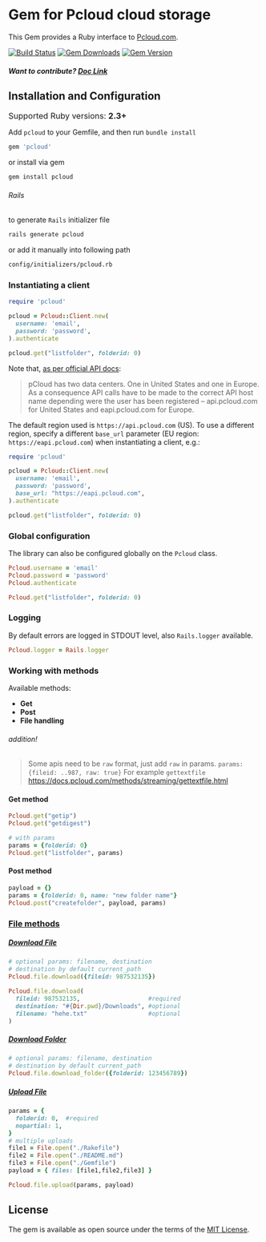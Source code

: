# Gem for Pcloud cloud storage

This Gem provides a Ruby interface to [Pcloud.com](https://docs.pcloud.com).

[![Build Status](https://github.com/7urkm3n/pcloud/workflows/release/badge.svg?branch=main)](https://github.com/7urkm3n/pcloud/actions?query=workflow%3Arelease) [![Gem Downloads](https://badgen.net/rubygems/dt/pcloud)](https://rubygems.org/gems/pcloud) [![Gem Version](https://badge.fury.io/rb/pcloud.svg)](https://badge.fury.io/rb/pcloud)

<!-- [![Gem Version](https://badgen.net/rubygems/v/pcloud)](https://rubygems.org/gems/pcloud) -->

##### Want to contribute? [Doc Link](CONTRIBUTE.md)

## Installation and Configuration
<font size=3>Supported Ruby versions: <b>2.3+</b> </font>

Add `pcloud` to your Gemfile, and then run `bundle install`

```ruby
gem 'pcloud'
```

or install via gem

```bash
gem install pcloud
```

###### Rails

to generate `Rails` initializer file

```bash
rails generate pcloud
```

or add it manually into following path

```bash
config/initializers/pcloud.rb
```

### Instantiating a client

```ruby
require 'pcloud'

pcloud = Pcloud::Client.new(
  username: 'email',
  password: 'password',
).authenticate

pcloud.get("listfolder", folderid: 0)
```

Note that, [as per official API docs](https://docs.pcloud.com/):

>pCloud has two data centers. One in United States and one in Europe.
>As a consequence API calls have to be made to the correct API host name depending were the user has been registered – api.pcloud.com for United States and eapi.pcloud.com for Europe.

The default region used is `https://api.pcloud.com` (US). To use a different region, specify a different `base_url` parameter (EU region: `https://eapi.pcloud.com`) when instantiating a client, e.g.:

```ruby
require 'pcloud'

pcloud = Pcloud::Client.new(
  username: 'email',
  password: 'password',
  base_url: "https://eapi.pcloud.com",
).authenticate

pcloud.get("listfolder", folderid: 0)
```

### Global configuration

The library can also be configured globally on the `Pcloud` class.

```ruby
Pcloud.username = 'email'
Pcloud.password = 'password'
Pcloud.authenticate

Pcloud.get("listfolder", folderid: 0)
```

### Logging

By default errors are logged in STDOUT level, also `Rails.logger` available.

```ruby
Pcloud.logger = Rails.logger
```

### Working with methods

Available methods:

- <b> Get </b>
- <b> Post </b>
- <b> File handling </b>

###### addition!

> Some apis need to be `raw` format, just add `raw` in params. `params: {fileid: ..987, raw: true}`
> For example `gettextfile` https://docs.pcloud.com/methods/streaming/gettextfile.html

#### Get method

```ruby
Pcloud.get("getip")
Pcloud.get("getdigest")

# with params
params = {folderid: 0}
Pcloud.get("listfolder", params)
```

#### Post method

```ruby
payload = {}
params = {folderid: 0, name: "new folder name"}
Pcloud.post("createfolder", payload, params)
```

### [File methods](https://docs.pcloud.com/methods/file/)

##### [Download File](https://docs.pcloud.com/methods/file/downloadfile.html)

```ruby
# optional params: filename, destination
# destination by default current_path
Pcloud.file.download({fileid: 987532135})

Pcloud.file.download(
  fileid: 987532135,                   #required
  destination: "#{Dir.pwd}/Downloads", #optional
  filename: "hehe.txt"                 #optional
)
```

##### [Download Folder](#)

```ruby
# optional params: filename, destination
# destination by default current_path
Pcloud.file.download_folder({folderid: 123456789})
```

##### [Upload File](https://docs.pcloud.com/methods/file/uploadfile.html)

```ruby
params = {
  folderid: 0,  #required
  nopartial: 1,
}
# multiple uploads
file1 = File.open("./Rakefile")
file2 = File.open("./README.md")
file3 = File.open("./Gemfile")
payload = { files: [file1,file2,file3] }

Pcloud.file.upload(params, payload)
```

## License
The gem is available as open source under the terms of the [MIT License](https://opensource.org/licenses/MIT).